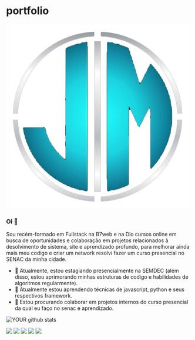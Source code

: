 # portfolio
<img src="https://github.com/Jamersonbmelo/portfolio/blob/31214e1c56d9a00ec43a71e885013bca73bf27ec/img/logo-principal.png">

### Oi 👋
Sou recém-formado em Fullstack na B7web e na Dio cursos online em busca de oportunidades e colaboração em projetos relacionados à desolvimento de sistema, site e aprendizado profundo, para melhorar ainda mais meu codigo e criar um network resolvi fazer um curso presencial no SENAC da minha cidade.
- 🔭 Atualmente, estou estagiando presencialmente na SEMDEC (além disso, estou aprimorando minhas estruturas de codigo e habilidades de algoritmos regularmente).
- 🌱 Atualmente estou aprendendo técnicas de javascript, python e seus respectivos framework.
- 🤝 Estou procurando colaborar em projetos internos do curso presencial da qual eu faço no senac e aprendizado.

![YOUR github stats](https://github-readme-stats.vercel.app/api?username=jamersonbmelo)

[<img src="https://img.shields.io/badge/twitter-%231DA1F2.svg?&style=for-the-badge&logo=twitter&logoColor=white" />](https://twitter.com/JamersonBMelo99) [<img src="https://img.shields.io/badge/medium-%2312100E.svg?&style=for-the-badge&logo=medium&logoColor=white" />](https://medium.com/USERNAME)  [<img src="https://img.shields.io/badge/linkedin-%230077B5.svg?&style=for-the-badge&logo=linkedin&logoColor=white" />](https://www.linkedin.com/in/jamersonbmelo/) [<img src = "https://img.shields.io/badge/instagram-%23E4405F.svg?&style=for-the-badge&logo=instagram&logoColor=white">](https://www.instagram.com/jamerson.bmelo/) [<img src = "https://img.shields.io/badge/facebook-%231877F2.svg?&style=for-the-badge&logo=facebook&logoColor=white">](https://www.facebook.com/USERNAME)
